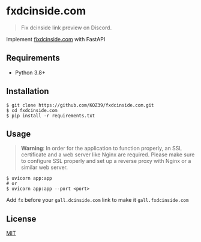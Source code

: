 # fxdcinside.com
> Fix dcinside link preview on Discord.

Implement [fixdcinside.com](https://github.com/iorphx/fixdcinside.com) with FastAPI

## Requirements
- Python 3.8+

## Installation
```
$ git clone https://github.com/KOZ39/fxdcinside.com.git
$ cd fxdcinside.com
$ pip install -r requirements.txt
```

## Usage
> **Warning**: In order for the application to function properly, an SSL certificate and a web server like Nginx are required. Please make sure to configure SSL properly and set up a reverse proxy with Nginx or a similar web server.

```
$ uvicorn app:app
# or
$ uvicorn app:app --port <port>
```

Add `fx` before your `gall.dcinside.com` link to make it `gall.fxdcinside.com`

## License
[MIT](https://github.com/KOZ39/fxdcinside.com/blob/master/LICENSE)
